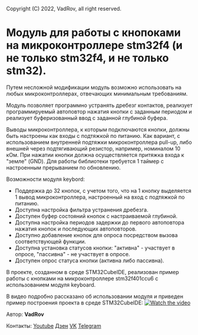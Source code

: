 Copyright (C) 2022, VadRov, all right reserved.

# Модуль для работы с кнопоками на микроконтроллере stm32f4 (и не только stm32f4, и не только stm32).

Путем несложной модификации модуль возможно использовать на любых микроконтроллерах, отвечающих минимальным требованиям.

Модуль позволяет программно устранять дребезг контактов, реализует программируемый автоповтор нажатия кнопки с заданным периодом и реализует
буферизованный ввод с заданной глубиной буфера.

Выводы микроконтроллера, к которым подключаются кнопки, должны быть настроены как входы с подтяжкой по питанию. Как вариант, с использованием
внутренней подтяжки микроконтроллера pull-up, либо внешней через подтягивающий резистор, например, номиналом 10 кОм.
При нажатии кнопки должна осуществляется притяжка входа к "земле" (GND).
Для работы библиотеки требуется 1 таймер с настроенным прерыванием по обновлению.

Возможности модуля keybord:
- Поддержка до 32 кнопок, с учетом того, что на 1 кнопку выделяется 1 вывод микроконтроллера,
настроенный на вход с подтяжкой по питанию.
- Доступна настройка фильтра устранения дребезга.
- Доступен буфер состояний кнопок с настраиваемой глубиной.
- Доступна настройка периодов задержки до первого автоповтора нажатия кнопок и последующих автоповторов.
- Доступно добавление кнопок для опроса посредством вызова соответствующей функции.
- Доступна установка статусов кнопки: "активна" - участвует в опросе, "пассивна" - не участвует в опросе.
- Доступен опрос статуса кнопки (активна либо пассивна).

В проекте, созданном в среде STM32CubeIDE, реализован пример работы с кнопками на микроконтроллере stm32f401ccu6 с использованием 
модуля keyboard.

В видео подробно рассказано об использовании модуля и приведен пример построения проекта в среде STM32CubeIDE:
 [![Watch the video](https://img.youtube.com/vi/e-w5HS75neg/maxresdefault.jpg)](https://youtu.be/e-w5HS75neg)

Автор: **VadRov**

Контакты: [Youtube](https://www.youtube.com/c/VadRov) [Дзен](https://zen.yandex.ru/vadrov) [VK](https://vk.com/vadrov) [Telegram](https://t.me/vadrov_channel)
